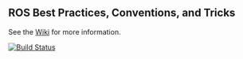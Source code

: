 ## ROS Best Practices, Conventions, and Tricks

See the [Wiki](https://github.com/Robotics-Mark/ros_best_practices/wiki) for more information.

[![Build Status](http://rsl-ci.ethz.ch/buildStatus/icon?job=ros_best_practices)](http://rsl-ci.ethz.ch/job/ros_best_practices/)
